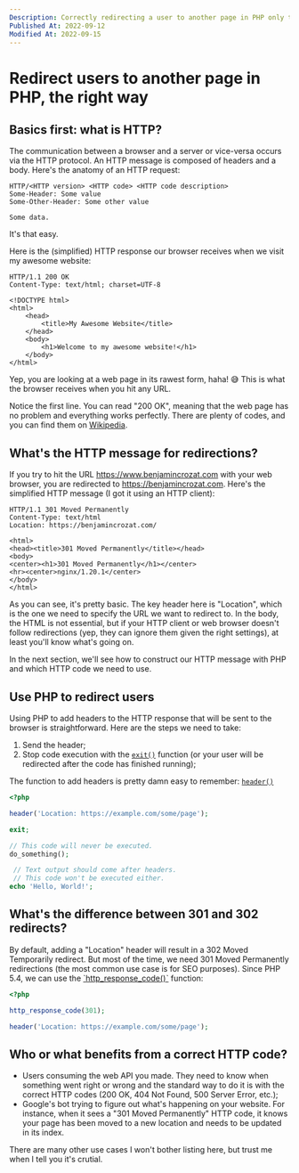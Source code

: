 ```yaml
---
Description: Correctly redirecting a user to another page in PHP only takes a few lines of code. We'll also see the difference between 301 and 302 redirects.
Published At: 2022-09-12
Modified At: 2022-09-15
---
```


# Redirect users to another page in PHP, the right way

## Basics first: what is HTTP?

The communication between a browser and a server or vice-versa occurs via the HTTP protocol. An HTTP message is composed of headers and a body. Here's the anatomy of an HTTP request:

```
HTTP/<HTTP version> <HTTP code> <HTTP code description>
Some-Header: Some value
Some-Other-Header: Some other value

Some data.
```

It's that easy.

Here is the (simplified) HTTP response our browser receives when we visit my awesome website:

```
HTTP/1.1 200 OK
Content-Type: text/html; charset=UTF-8

<!DOCTYPE html>
<html>
    <head>
        <title>My Awesome Website</title>
    </head>
    <body>
        <h1>Welcome to my awesome website!</h1>
    </body>
</html>
```

Yep, you are looking at a web page in its rawest form, haha! 😅 This is what the browser receives when you hit any URL.

Notice the first line. You can read "200 OK", meaning that the web page has no problem and everything works perfectly. There are plenty of codes, and you can find them on [Wikipedia](https://en.wikipedia.org/wiki/List_of_HTTP_status_codes).

## What's the HTTP message for redirections?

If you try to hit the URL https://www.benjamincrozat.com with your web browser, you are redirected to https://benjamincrozat.com. Here's the simplified HTTP message (I got it using an HTTP client):

```
HTTP/1.1 301 Moved Permanently
Content-Type: text/html
Location: https://benjamincrozat.com/

<html>
<head><title>301 Moved Permanently</title></head>
<body>
<center><h1>301 Moved Permanently</h1></center>
<hr><center>nginx/1.20.1</center>
</body>
</html>
```

As you can see, it's pretty basic. The key header here is "Location", which is the one we need to specify the URL we want to redirect to. In the body, the HTML is not essential, but if your HTTP client or web browser doesn't follow redirections (yep, they can ignore them given the right settings), at least you'll know what's going on.

In the next section, we'll see how to construct our HTTP message with PHP and which HTTP code we need to use.

## Use PHP to redirect users

Using PHP to add headers to the HTTP response that will be sent to the browser is straightforward. Here are the steps we need to take:
1. Send the header;
2. Stop code execution with the [`exit()`](https://www.php.net/exit) function (or your user will be redirected after the code has finished running);

The function to add headers is pretty damn easy to remember: [`header()`](https://www.php.net/manual/en/function.header.php)

```php
<?php

header('Location: https://example.com/some/page');

exit;

// This code will never be executed.
do_something();

 // Text output should come after headers.
 // This code won't be executed either.
echo 'Hello, World!';
```

## What's the difference between 301 and 302 redirects?

By default, adding a "Location" header will result in a 302 Moved Temporarily redirect. But most of the time, we need 301 Moved Permanently redirections (the most common use case is for SEO purposes). Since PHP 5.4, we can use the [`http_response_code()ˋ](https://www.php.net/manual/en/function.http-response-code.php) function:

```php
<?php

http_response_code(301);

header('Location: https://example.com/some/page');
```

## Who or what benefits from a correct HTTP code?

- Users consuming the web API you made. They need to know when something went right or wrong and the standard way to do it is with the correct HTTP codes (200 OK, 404 Not Found, 500 Server Error, etc.);
- Google's bot trying to figure out what's happening on your website. For instance, when it sees a "301 Moved Permanently" HTTP code, it knows your page has been moved to a new location and needs to be updated in its index.

There are many other use cases I won't bother listing here, but trust me when I tell you it's crutial.
